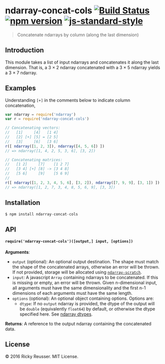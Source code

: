 # ndarray-concat-cols [![Build Status](https://travis-ci.org/scijs/ndarray-concat-cols.svg)](https://travis-ci.org/scijs/ndarray-concat-cols) [![npm version](https://badge.fury.io/js/ndarray-concat-cols.svg)](https://badge.fury.io/js/ndarray-concat-cols) [![js-standard-style](https://img.shields.io/badge/code%20style-standard-brightgreen.svg)](http://standardjs.com/)

> Concatenate ndarrays by column (along the last dimension)

## Introduction

This module takes a list of input ndarrays and concatenates it along the last dimension. That is, a 3 &times; 2 ndarray concatenated with a 3 &times; 5 ndarray yields a 3 &times; 7 ndarray.

## Examples

Understanding `[+]` in the comments below to indicate column concatenation,

```javascript
var ndarray = require('ndarray')
var r = require('ndarray-concat-cols')

// Concatenating vectors:
//   [1]     [4]   [1 4]
//   [2] [+] [5] = [2 5]
//   [3]     [6]   [3 6]
r([ ndarray([1, 2, 3]), ndarray([4, 5, 6]) ])
// => ndarray([1, 4, 2, 5, 3, 6], [3, 2])

// Concatenating matrices:
//   [1 2]     [7]    [1 2 7]
//   [3 4] [+] [8] -> [3 4 8]
//   [5 6]     [9]    [5 6 9]
//
r([ ndarray([1, 2, 3, 4, 5, 6], [3, 2]), ndarray([7, 9, 9], [3, 1]) ])
// => ndarray([1, 2, 7, 3, 4, 8, 5, 6, 9], [3, 3])
```

## Installation

```javascript
$ npm install ndarray-concat-cols
```

## API

#### `require('ndarray-concat-cols')([output,] input, [options])`
**Arguments**:
- `output` (optional): An optional output destination. The shape must match the shape of the concatenated arrays, otherwise an error will be thrown. If not provided, storage will be allocated using [`ndarray-scratch`](https://github.com/scijs/ndarray-scratch).
- `input`: A javascript `Array` containing ndarrays to be concatenated. If this is missing or empty, an error will be thrown. Given n-dimensional input, all arguments must have the same dimensionality and the first n-1 dimensions of each arguments must have the same length.
- `options` (optional): An optional object containing options. Options are:
  - `dtype`: If no `output` ndarray is provided, the dtype of the output will be `double` (equivalently `float64`) by default, or otherwise the dtype specified here. See [ndarray dtypes](https://github.com/scijs/ndarray#arraydtype).

**Returns**: A reference to the output ndarray containing the concatenated data.

## License
&copy; 2016 Ricky Reusser. MIT License.
